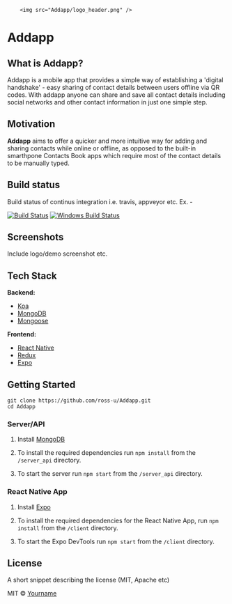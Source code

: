 
        <img src="Addapp/logo_header.png" />

# Addapp
## What is Addapp?
Addapp is a mobile app that provides a simple way of establishing a 'digital handshake' - easy sharing of contact details  between users offline via QR codes.
With addapp anyone can share and save all contact details including social networks and other contact information in just one simple step.

## Motivation
**Addapp** aims to offer a quicker and more intuitive way for adding and sharing contacts while online or offline, as opposed to the built-in smarthpone Contacts Book apps which require most of the contact details to be manually typed.

## Build status
Build status of continus integration i.e. travis, appveyor etc. Ex. - 

[![Build Status](https://travis-ci.org/akashnimare/foco.svg?branch=master)](https://travis-ci.org/akashnimare/foco)
[![Windows Build Status](https://ci.appveyor.com/api/projects/status/github/akashnimare/foco?branch=master&svg=true)](https://ci.appveyor.com/project/akashnimare/foco/branch/master)

## Screenshots
Include logo/demo screenshot etc.

## Tech Stack
<b>Backend:</b>
- [Koa](https://koajs.com/)
- [MongoDB](https://www.mongodb.com/)
- [Mongoose](https://mongoosejs.com/)

<b>Frontend:</b>
- [React Native](https://facebook.github.io/react-native/)
- [Redux](https://redux.js.org/)
- [Expo](https://expo.io/)

## Getting Started

```
git clone https://github.com/ross-u/Addapp.git
cd Addapp
```

### Server/API
1. Install [MongoDB](https://docs.mongodb.com/manual/administration/install-community/) 

2. To install the required dependencies run `npm install` from the `/server_api` directory.

3. To start the server run `npm start` from the `/server_api` directory.


### React Native App 
1. Install [Expo](https://expo.io/) 

2. To install the required dependencies for the React Native App, run `npm install` from the `/client` directory.

3. To start the Expo DevTools run `npm start` from the `/client` directory.

## License
A short snippet describing the license (MIT, Apache etc)

MIT © [Yourname]()
